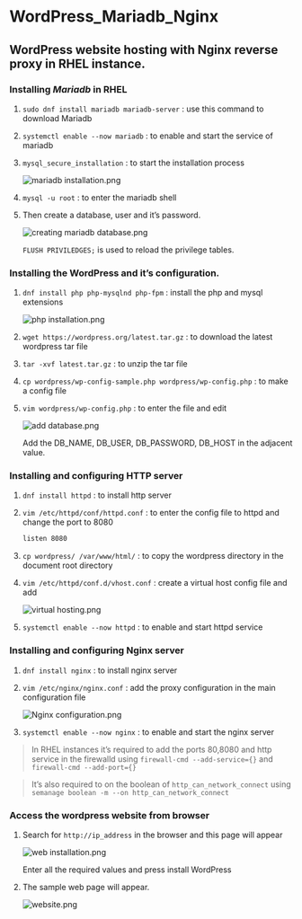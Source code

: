 # WordPress_Mariadb_Nginx
## WordPress website hosting with Nginx reverse proxy in RHEL instance.

### Installing ***Mariadb* in RHEL**

1. `sudo dnf install mariadb mariadb-server` : use this command to download Mariadb
2. `systemctl enable --now mariadb` : to enable and start the service of mariadb
3. `mysql_secure_installation` : to start the installation process
    
    ![mariadb installation.png](https://github.com/Siddhant00Tiwari/WordPress_Mariadb_Nginx/blob/e626136d5cd994af9115d9e4e497d70267f0b31b/mariadb%20installation.png)
    
4. `mysql -u root` : to enter the mariadb shell
5. Then create a database, user and it’s password.
    
    ![creating mariadb database.png](https://github.com/Siddhant00Tiwari/WordPress_Mariadb_Nginx/blob/f8446f9b950183c03bece2478dbe354bcb9fc6ac/creating%20mariadb%20database.png)
    
    `FLUSH PRIVILEDGES;` is used to reload the privilege tables.
    

### Installing the WordPress and it’s configuration.

1. `dnf install php php-mysqlnd php-fpm` : install the php and mysql extensions
    
    ![php installation.png](https://github.com/Siddhant00Tiwari/WordPress_Mariadb_Nginx/blob/f8446f9b950183c03bece2478dbe354bcb9fc6ac/php%20installation.png)
    
2. `wget https://wordpress.org/latest.tar.gz` : to download the latest wordpress tar file
3. `tar -xvf latest.tar.gz` : to unzip the tar file
4. `cp wordpress/wp-config-sample.php wordpress/wp-config.php` : to make a config file 
5. `vim wordpress/wp-config.php` : to enter the file and edit 
    
    ![add database.png](https://github.com/Siddhant00Tiwari/WordPress_Mariadb_Nginx/blob/f8446f9b950183c03bece2478dbe354bcb9fc6ac/add%20database.png)
    
    Add the DB_NAME, DB_USER, DB_PASSWORD, DB_HOST in the adjacent value.
    

### Installing and configuring HTTP server

1. `dnf install httpd` : to install http server
2. `vim /etc/httpd/conf/httpd.conf` : to enter the config file to httpd and change the port to 8080
    
    ```bash
    listen 8080
    ```
    
3. `cp wordpress/ /var/www/html/` : to copy the wordpress directory in the document root directory
4. `vim /etc/httpd/conf.d/vhost.conf` : create a virtual host config file and add
    
    ![virtual hosting.png](https://github.com/Siddhant00Tiwari/WordPress_Mariadb_Nginx/blob/f8446f9b950183c03bece2478dbe354bcb9fc6ac/virtual%20hosting.png)
    
5. `systemctl enable --now httpd` : to enable and start httpd service

### Installing and configuring Nginx server

1. `dnf install nginx` : to install nginx server
2. `vim /etc/nginx/nginx.conf` : add the proxy configuration in the main configuration file
    
    ![Nginx configuration.png](https://github.com/Siddhant00Tiwari/WordPress_Mariadb_Nginx/blob/f8446f9b950183c03bece2478dbe354bcb9fc6ac/nginx%20configuration.png)
    
3. `systemctl enable --now nginx` : to enable and start the nginx server

> In RHEL instances it’s required to add the ports 80,8080 and http service in the firewalld using `firewall-cmd --add-service={}` and `firewall-cmd --add-port={}`
> 

> It’s also required to on the boolean of `http_can_network_connect` using `semanage boolean -m --on http_can_network_connect`
> 

### Access the wordpress website from browser

1. Search for `http://ip_address` in the browser and this page will appear
    
    ![web installation.png](https://github.com/Siddhant00Tiwari/WordPress_Mariadb_Nginx/blob/f8446f9b950183c03bece2478dbe354bcb9fc6ac/web%20installation.png)
    
    Enter all the required values and press install WordPress
    
2. The sample web page will appear.
    
    ![website.png](https://github.com/Siddhant00Tiwari/WordPress_Mariadb_Nginx/blob/f8446f9b950183c03bece2478dbe354bcb9fc6ac/website.png)
